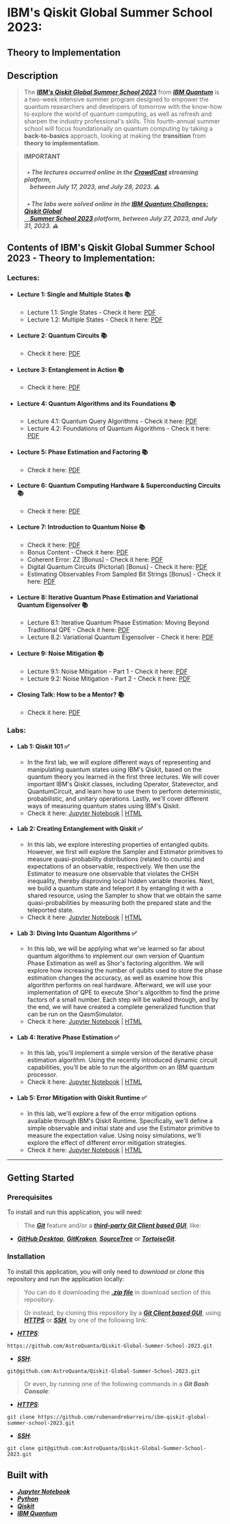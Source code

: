 # IBM's Qiskit Global Summer School 2023:
## Theory to Implementation

## Description

> The [**_IBM's Qiskit Global Summer School 2023_**](https://www.qiskit.org/events/summer-school-2023/) from [**_IBM Quantum_**](https://www.quantum-computing.ibm.com/) is a two-week intensive summer program designed to empower the quantum researchers and developers of tomorrow with the know-how to explore the world of quantum computing, as well as refresh and sharpen the industry professional's skills. This fourth-annual summer school will focus foundationally on quantum computing by taking a **back-to-basics** approach, looking at making the **transition** from **theory to implementation**.

> **IMPORTANT**
>
> ##### &nbsp;&nbsp;&#8226; The lectures occurred online in the [CrowdCast](https://www.crowdcast.io/) streaming platform,<br>&nbsp;&nbsp;&nbsp;&nbsp;between July 17, 2023, and July 28, 2023. ⚠️
>
> ##### &nbsp;&nbsp;&#8226; The labs were solved online in the [IBM Quantum Challenges: Qiskit Global<br>&nbsp;&nbsp;&nbsp;&nbsp;Summer School 2023](https://www.challenges.quantum-computing.ibm.com/qgss-202) platform, between July 27, 2023, and July 31, 2023. ⚠️


## Contents of IBM's Qiskit Global Summer School 2023 - Theory to Implementation:

### Lectures:

* #### Lecture 1: Single and Multiple States 📚
  * Lecture 1.1: Single States - Check it here: [PDF](https://github.com/AstroQuanta/Qiskit-Global-Summer-School-2023/blob/61c587630a05c8459f473ad2742818f8785ddde3/lectures/pdfs/lecture-1.1-single-states.pdf)
  * Lecture 1.2: Multiple States - Check it here: [PDF](https://github.com/AstroQuanta/Qiskit-Global-Summer-School-2023/blob/61c587630a05c8459f473ad2742818f8785ddde3/lectures/pdfs/lecture-1.2-multiple-states.pdf)
* #### Lecture 2: Quantum Circuits 📚
  * Check it here: [PDF](https://github.com/AstroQuanta/Qiskit-Global-Summer-School-2023/blob/61c587630a05c8459f473ad2742818f8785ddde3/lectures/pdfs/lecture-2-quantum-circuits.pdf)
* #### Lecture 3: Entanglement in Action 📚
  * Check it here: [PDF](https://github.com/AstroQuanta/Qiskit-Global-Summer-School-2023/blob/61c587630a05c8459f473ad2742818f8785ddde3/lectures/pdfs/lecture-3-entanglement-in-action.pdf)
* #### Lecture 4: Quantum Algorithms and its Foundations 📚
  * Lecture 4.1: Quantum Query Algorithms - Check it here: [PDF](https://github.com/AstroQuanta/Qiskit-Global-Summer-School-2023/blob/61c587630a05c8459f473ad2742818f8785ddde3/lectures/pdfs/lecture-4.1-quantum-query-algorithms.pdf)
  * Lecture 4.2: Foundations of Quantum Algorithms - Check it here: [PDF](https://github.com/AstroQuanta/Qiskit-Global-Summer-School-2023/blob/61c587630a05c8459f473ad2742818f8785ddde3/lectures/pdfs/lecture-4.2-foundations-of-quantum-algorithms.pdf)
* #### Lecture 5: Phase Estimation and Factoring 📚
  * Check it here: [PDF](https://github.com/AstroQuanta/Qiskit-Global-Summer-School-2023/blob/61c587630a05c8459f473ad2742818f8785ddde3/lectures/pdfs/lecture-5-phase-estimation-and-factoring.pdf)
* #### Lecture 6: Quantum Computing Hardware & Superconducting Circuits 📚
  * Check it here: [PDF](https://github.com/AstroQuanta/Qiskit-Global-Summer-School-2023/blob/61c587630a05c8459f473ad2742818f8785ddde3/lectures/pdfs/lecture-6-quantum-computing-hardware-%26-superconducting-circuits.pdf)
* #### Lecture 7: Introduction to Quantum Noise 📚
  * Check it here: [PDF](https://github.com/AstroQuanta/Qiskit-Global-Summer-School-2023/blob/e971f011aa8417bb6eaa68d33b32cf7e66bb9de0/lectures/pdfs/Lecture%207%20-%20Introduction%20to%20Noise.pdf.zip)
  * Bonus Content - Check it here: [PDF](https://github.com/AstroQuanta/Qiskit-Global-Summer-School-2023/blob/61c587630a05c8459f473ad2742818f8785ddde3/lectures/pdfs/lecture-7-introduction-to-quantum-noise-bonus-content.pdf)
  * Coherent Error: ZZ \[Bonus\] - Check it here: [PDF](https://github.com/AstroQuanta/Qiskit-Global-Summer-School-2023/blob/61c587630a05c8459f473ad2742818f8785ddde3/lectures/pdfs/lecture-7-bonus-coherent-error-zz.pdf)
  * Digital Quantum Circuits (Pictorial) \[Bonus\] - Check it here: [PDF](https://github.com/AstroQuanta/Qiskit-Global-Summer-School-2023/blob/61c587630a05c8459f473ad2742818f8785ddde3/lectures/pdfs/lecture-7-bonus-zlakto-minev-cheat-sheet-t11-7-pictorial.pdf)
  * Estimating Observables From Sampled Bit Strings \[Bonus\] - Check it here: [PDF](https://github.com/AstroQuanta/Qiskit-Global-Summer-School-2023/blob/61c587630a05c8459f473ad2742818f8785ddde3/lectures/pdfs/lecture-7-bonus-zlakto-minev-t21-estimating-bitstring.pdf)
* #### Lecture 8: Iterative Quantum Phase Estimation and Variational Quantum Eigensolver 📚
  * Lecture 8.1: Iterative Quantum Phase Estimation: Moving Beyond Traditional QPE - Check it here: [PDF](https://github.com/AstroQuanta/Qiskit-Global-Summer-School-2023/blob/61c587630a05c8459f473ad2742818f8785ddde3/lectures/pdfs/lecture-8.1-iterative-quantum-phase-estimation-moving-beyond-traditional-qpe.pdf)
  * Lecture 8.2: Variational Quantum Eigensolver - Check it here: [PDF](https://github.com/AstroQuanta/Qiskit-Global-Summer-School-2023/blob/61c587630a05c8459f473ad2742818f8785ddde3/lectures/pdfs/lecture-8.2-variational-quantum-eigensolver.pdf)
* #### Lecture 9: Noise Mitigation 📚
  * Lecture 9.1: Noise Mitigation - Part 1 - Check it here: [PDF](https://github.com/AstroQuanta/Qiskit-Global-Summer-School-2023/blob/61c587630a05c8459f473ad2742818f8785ddde3/lectures/pdfs/lecture-9.1-noise-mitigation-part-1.pdf)
  * Lecture 9.2: Noise Mitigation - Part 2 - Check it here: [PDF](https://github.com/AstroQuanta/Qiskit-Global-Summer-School-2023/blob/61c587630a05c8459f473ad2742818f8785ddde3/lectures/pdfs/lecture-9.2-noise-mitigation-part-2.pdf)
* #### Closing Talk: How to be a Mentor? 📚
  * Check it here: [PDF](https://github.com/AstroQuanta/Qiskit-Global-Summer-School-2023/blob/61c587630a05c8459f473ad2742818f8785ddde3/lectures/pdfs/closing-talk-how-to-be-a-mentor.pdf)

### Labs:

* #### Lab 1: Qiskit 101 ✅
  * In the first lab, we will explore different ways of representing and manipulating quantum states using IBM's Qiskit, based on the quantum theory you learned in the first three lectures. We will cover important IBM's Qiskit classes, including Operator, Statevector, and QuantumCircuit, and learn how to use them to perform deterministic, probabilistic, and unitary operations. Lastly, we'll cover different ways of measuring quantum states using IBM's Qiskit.
  * Check it here: [Jupyter Notebook](https://github.com/AstroQuanta/Qiskit-Global-Summer-School-2023/blob/61c587630a05c8459f473ad2742818f8785ddde3/labs/jupyter-notebooks/lab-1-qiskit-101.ipynb) | [HTML](https://github.com/AstroQuanta/Qiskit-Global-Summer-School-2023/blob/61c587630a05c8459f473ad2742818f8785ddde3/labs/htmls/lab-1-qiskit-101.html)

* #### Lab 2: Creating Entanglement with Qiskit ✅
  * In this lab, we explore interesting properties of entangled qubits. However, we first will explore the Sampler and Estimator primitives to measure quasi-probability distributions (related to counts) and expectations of an observable, respectively. We then use the Estimator to measure one observable that violates the CHSH inequality, thereby disproving local hidden variable theories. Next, we build a quantum state and teleport it by entangling it with a shared resource, using the Sampler to show that we obtain the same quasi-probabilities by measuring both the prepared state and the teleported state.
  * Check it here: [Jupyter Notebook](https://github.com/AstroQuanta/Qiskit-Global-Summer-School-2023/blob/61c587630a05c8459f473ad2742818f8785ddde3/labs/jupyter-notebooks/lab-2-creating-entanglement-with-qiskit.ipynb) | [HTML](https://github.com/AstroQuanta/Qiskit-Global-Summer-School-2023/blob/61c587630a05c8459f473ad2742818f8785ddde3/labs/htmls/lab-2-creating-entanglement-with-qiskit.html)
    
* #### Lab 3: Diving Into Quantum Algorithms ✅
  * In this lab, we will be applying what we've learned so far about quantum algorithms to implement our own version of Quantum Phase Estimation as well as Shor's factoring algorithm. We will explore how increasing the number of qubits used to store the phase estimation changes the accuracy, as well as examine how this algorithm performs on real hardware. Afterward, we will use your implementation of QPE to execute Shor's algorithm to find the prime factors of a small number. Each step will be walked through, and by the end, we will have created a complete generalized function that can be run on the QasmSimulator.
  * Check it here: [Jupyter Notebook](https://github.com/AstroQuanta/Qiskit-Global-Summer-School-2023/blob/61c587630a05c8459f473ad2742818f8785ddde3/labs/jupyter-notebooks/lab-3-diving-into-quantum-algorithms.ipynb) | [HTML](https://github.com/AstroQuanta/Qiskit-Global-Summer-School-2023/blob/61c587630a05c8459f473ad2742818f8785ddde3/labs/htmls/lab-3-diving-into-quantum-algorithms.html)

* #### Lab 4: Iterative Phase Estimation ✅
  * In this lab, you'll implement a simple version of the iterative phase estimation algorithm. Using the recently introduced dynamic circuit capabilities, you'll be able to run the algorithm on an IBM quantum processor.
  * Check it here: [Jupyter Notebook](https://github.com/AstroQuanta/Qiskit-Global-Summer-School-2023/blob/61c587630a05c8459f473ad2742818f8785ddde3/labs/jupyter-notebooks/lab-4-iterative-phase-estimation.ipynb) | [HTML](https://github.com/AstroQuanta/Qiskit-Global-Summer-School-2023/blob/61c587630a05c8459f473ad2742818f8785ddde3/labs/htmls/lab-4-iterative-phase-estimation.html)

* #### Lab 5: Error Mitigation with Qiskit Runtime ✅
  * In this lab, we'll explore a few of the error mitigation options available through IBM's Qiskit Runtime. Specifically, we'll define a simple observable and initial state and use the Estimator primitive to measure the expectation value. Using noisy simulations, we'll explore the effect of different error mitigation strategies.
  * Check it here: [Jupyter Notebook](https://github.com/AstroQuanta/Qiskit-Global-Summer-School-2023/blob/61c587630a05c8459f473ad2742818f8785ddde3/labs/jupyter-notebooks/lab-5-error-mitigation-with-qiskit-runtime.ipynb) | [HTML](https://github.com/AstroQuanta/Qiskit-Global-Summer-School-2023/blob/61c587630a05c8459f473ad2742818f8785ddde3/labs/htmls/lab-5-error-mitigation-with-qiskit-runtime.html)


***

## Getting Started

### Prerequisites
To install and run this application, you will need:
> The [**_Git_**](https://git-scm.com/) feature and/or a [**_third-party Git Client based GUI_**](https://git-scm.com/downloads/guis/), like:
* [**_GitHub Desktop_**](https://desktop.github.com/), [**_GitKraken_**](https://www.gitkraken.com/), [**_SourceTree_**](https://www.sourcetreeapp.com/) or [**_TortoiseGit_**](https://tortoisegit.org/).

### Installation
To install this application, you will only need to _download_ or _clone_ this repository and run the application locally:

> You can do it downloading the [**_.zip file_**](https://github.com/rubenandrebarreiro/ibm-qiskit-global-summer-school-2023/archive/master.zip) in download section of this repository.

> Or instead, by cloning this repository by a [**_Git Client based GUI_**](https://git-scm.com/downloads/guis), using [**_HTTPS_**](https://en.wikipedia.org/wiki/HTTPS) or [**_SSH_**](https://en.wikipedia.org/wiki/SSH_File_Transfer_Protocol), by one of the following link:
* [**_HTTPS_**](https://en.wikipedia.org/wiki/HTTPS):
```
https://github.com/AstroQuanta/Qiskit-Global-Summer-School-2023.git
```
* [**_SSH_**](https://en.wikipedia.org/wiki/SSH_File_Transfer_Protocol):
```
git@github.com:AstroQuanta/Qiskit-Global-Summer-School-2023.git
```

> Or even, by running one of the following commands in a **_Git Bash Console_**:
* [**_HTTPS_**](https://en.wikipedia.org/wiki/HTTPS):
```
git clone https://github.com/rubenandrebarreiro/ibm-qiskit-global-summer-school-2023.git
```
* [**_SSH_**](https://en.wikipedia.org/wiki/SSH_File_Transfer_Protocol):
```
git clone git@github.com:AstroQuanta/Qiskit-Global-Summer-School-2023.git
```

## Built with
* [**_Jupyter Notebook_**](https://www.jupyter.org/)
* [**_Python_**](http://www.python.org/)
* [**_Qiskit_**](https://www.qiskit.org/)
* [**_IBM Quantum_**](https://www.quantum-computing.ibm.com/)
